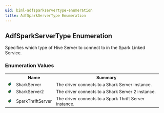 ```yaml
---
uid: biml-adfsparkservertype-enumeration
title: AdfSparkServerType Enumeration
---
```


## AdfSparkServerType Enumeration

<div class="LanguageSummary"><div class ="SummaryItem">Specifies which type of Hive Server to connect to in the Spark Linked Service.</div></div>
<div class="EnumValueGroup">

### Enumeration Values

<table id="EnumValue" class="MemberList"><tbody><tr><th class="MemberTypeIconColumnHeader">&nbsp;</th><th class="MemberNameColumnHeader">Name</th><th class="MemberSummaryColumnHeader">Summary</th></tr><tr class="cd0"><td align="center" class="MemberTypeIcon"><img src="enumValue.png"></img></td><td class="MemberName">SharkServer</td><td class="MemberSummary"><div class ="SummaryItem">The driver connects to a Shark Server instance.</div></td></tr><tr class="cd1"><td align="center" class="MemberTypeIcon"><img src="enumValue.png"></img></td><td class="MemberName">SharkServer2</td><td class="MemberSummary"><div class ="SummaryItem">The driver connects to a Shark Server 2 instance.</div></td></tr><tr class="cd0"><td align="center" class="MemberTypeIcon"><img src="enumValue.png"></img></td><td class="MemberName">SparkThriftServer</td><td class="MemberSummary"><div class ="SummaryItem">The driver connects to a Spark Thrift Server instance.</div></td></tr></tbody></table>
</div>